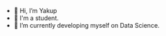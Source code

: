 - 👋 Hi, I’m Yakup
- 🎒 I'm a student.
- 🔭 I’m currently developing myself on Data Science.

<!---
yakupbilen/yakupbilen is a ✨ special ✨ repository because its `README.md` (this file) appears on your GitHub profile.
You can click the Preview link to take a look at your changes.
--->
